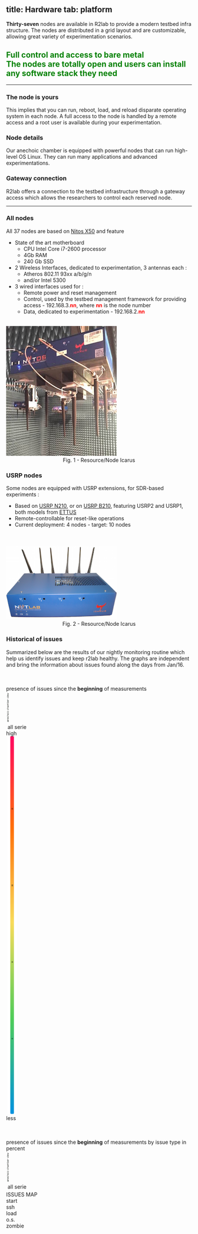 title: Hardware
tab: platform
---

**Thirty-seven** nodes are available in R2lab to provide a modern testbed infra structure. The nodes are distributed in a grid layout and are customizable, allowing great variety of experimentation scenarios.

<h2 class="text-center" style="color:green;" >
  Full control and access to bare metal
  <br>
  <span class="text-muted lead">
    The nodes are totally open and users can install any software stack they need
  </span>
  <br>
</h2>

<hr class="featurette-divider">

<div class="row">
  <div class="col-md-4">
  	<span>
  		<h3>The node is yours</h3>
  	</span>
		This implies that you can run, reboot, load, and reload disparate operating system in each node. A full access to the node is handled by a remote access and a root user is available during your experimentation.
  </div>
  <div class="col-md-4">
    <span>
      <h3>Node details</h3>
    </span>
    Our anechoic chamber is equipped with powerful nodes that can run high-level OS Linux. They can run many applications and advanced experimentations.
  </div>
  <div class="col-md-4">
  	<span>
  		<h3>Gateway connection</h3>
  	</span>
		R2lab offers a connection to the testbed infrastructure through a gateway access which allows the researchers to control each reserved node.
  </div>
</div>

<hr>

<div class="row">
  <div class="col-md-8">
    <h3>All nodes</h3>
    All 37 nodes are based on <a href="http://nitlab.inf.uth.gr/NITlab/" target="_blank">Nitos X50</a> and feature
      <ul>
        <li>State of the art motherboard
          <ul>
            <li>CPU Intel Core i7-2600 processor</li>
            <li>4Gb RAM</li>
            <li>240 Gb SSD</li>
          </ul>
        <li>2 Wireless Interfaces, dedicated to experimentation, 3 antennas each&nbsp;:
          <ul>
            <li>Atheros 802.11 93xx a/b/g/n</li>
            <li>and/or Intel 5300</li>
          </ul>
        </li>
        <li> 3 wired interfaces used for&nbsp;:
          <ul>
            <li>Remote power and reset management</li>
            <li>Control, used by the testbed management framework for providing access - 192.168.3.<b><font color="red">nn</font></b>, where <b><font color="red">nn</font></b> is the node number</li>
            <li>Data, dedicated to experimentation - 192.168.2.<b><font color="red">nn</font></b></li>
          </ul>
        </li>
      </ul>  
  </div>
  <div class="col-md-4">
    <br>
    <img src="/assets/img/node_interface_3.png" width="300px">
    <center>Fig. 1 - Resource/Node Icarus</center>
  </div>
</div>

<div class="row">
  <div class="col-md-8">
    <h3>USRP nodes</h3>
    Some nodes are equipped with USRP extensions, for SDR-based experiments&nbsp;:
    <ul>
      <li>Based on  <a href="http://www.ettus.com/product/details/UN210-KIT" target="_blank">USRP N210</a>, or on <a href="http://www.ettus.com/product/details/UB210-KIT" target="_blank">USRP B210</a>, featuring USRP2 and USRP1, both models from <a href="http://www.ettus.com" target="_blank">ETTUS</a></li>
      <li>Remote-controllable for reset-like operations</li>
      <li>Current deployment: 4 nodes - target: 10 nodes</li>
    </ul>
  </div>
  <div class="col-md-4">
    <br><br>
    <img src="/assets/img/icarus6i.png" width="300px">
    <center>Fig. 2 - Resource/Node Icarus</center>
  </div>
</div>

<div class="row">
  <div class="col-md-12">
    <h3>Historical of issues</h3>
      Summarized below are the results of our nightly monitoring routine which help us identify issues and keep r2lab healthy. The graphs are independent and bring the information about issues found along the days from Jan/16.
  </div>
</div>


<script type="text/javascript" src="/assets/r2lab/omfrest.js"></script>
<script src="http://cdnjs.cloudflare.com/ajax/libs/jquery/2.1.3/jquery.min.js"></script>
<script src="/assets/js/moment.min.js"></script>
<script src="/assets/js/underscore-min.js"></script>
<style type="text/css"> @import url("/assets/css/daterangepicker.css"); </style>
<script src="/assets/js/daterangepicker.js"></script>
<script type="text/javascript" src="/assets/r2lab/range-calendar.js"></script>
<script src="/assets/js/chartlib/src/charts/Chart.Heat.js"></script>
<script type="text/javascript" src="/assets/r2lab/charts.js"></script>
<style type="text/css"> @import url("/assets/r2lab/charts.css"); </style>
<script src="/assets/js/chartlib/dist/Chart.bundle.min.js"></script>

<div class="container">
  <div class="row">
    <div class="col-lg-12">
      <div style="width: 100%">
        <div id="line-chart-tooltip"></div>
        <canvas id="line" height="250" width="700"></canvas>
      </div>
    </div>
    <!-- <div class="col-lg-1"> -->
      <!-- <br><br>select a range date<br>
      <input type="text" id="range_calendar" class="form-control"> -->
    <!-- </div> -->
  </div>

  <div class="row">
    <div class="col-lg-12">
      <br><br>
      <p></p>
    </div>
  </div>    

  <div class="row">
    <div class="title_heat">
      presence of issues since the <b>beginning</b> of measurements
    </div>
    <div class="col-lg-1" style="width: 10px">
      <div class="side_title">
        <img src="/assets/img/mapylegend.png" class="">
      </div>
    </div>
    <div class="col-lg-10" style="width: 83.7%">
      <div class="heat_container" style="background-image: url(/assets/img/chamber.png); background-repeat: no-repeat;">
        <canvas id="heat" width="775" height="505"></canvas>
      </div>
    </div>
    <div class="legend complete_serie"></div><div class="legend2">&nbsp;all serie</div>
    <div class="col-lg-1" style="padding-left: 0px;">
      <div class="side_title"></div>
      <div class="heat_bar">
        high
        <span class="glyphicon glyphicon-plus" aria-hidden="true"></span>
      </div>
      <div class="">
        &nbsp;<img src="/assets/img/heatlevel.png" class="heatlevel">
      </div>
      <div class="heat_bar">
        less
        <span class="glyphicon glyphicon-minus" aria-hidden="true"></span>
      </div>
    </div>
  </div>

  <div class="row">
    <div class="col-lg-12">
      <br><br>
      <p></p>
    </div>
  </div>

  <div class="row">
    <div class="title_heat">
      presence of issues since the <b>beginning</b> of measurements by issue type in percent
    </div>
    <div class="col-lg-1" style="width: 10px">
      <div class="side_title">
        <img src="/assets/img/mapylegend.png" class="">
      </div>
    </div>
    <div class="col-lg-10" style="width: 83.7%">
      <div class="heat_container" id="doughnut_container" style="background-image: url(/assets/img/chamber.png); background-repeat: no-repeat;">
      </div>
    </div>
    <div class="legend complete_serie"></div><div class="legend2">&nbsp;all serie</div>
    <div class="col-lg-1" style="padding-right: 0px; padding-left: 0px; padding-top: 4px;">
      <div class="side_title"></div>
      <div class="legend_intern">ISSUES MAP</div>
      <div class="legend start"></div><div class="legend2">start</div>
      <div class="legend ssh"></div><div class="legend2">ssh</div>
      <div class="legend load"></div><div class="legend2">load</div>
      <div class="legend osos"></div><div class="legend2">o.s.</div>
      <div class="legend zombie"></div><div class="legend2">zombie</div>
    </div>
  </div>

</div>
